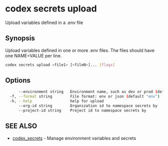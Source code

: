 # codex secrets upload

Upload variables defined in a .env file

## Synopsis

Upload variables defined in one or more .env files. The files should have one NAME=VALUE per line.

```bash
codex secrets upload <file1> [<fileN>]... [flags]
```

## Options

```bash
      --environment string   Environment name, such as dev or prod (default "dev")
  -f, --format string        File format: env or json (default "env")
  -h, --help                 help for upload
      --org-id string        Organization id to namespace secrets by
      --project-id string    Project id to namespace secrets by
```

## SEE ALSO

* [codex_secrets](./codex_secrets.md)  - Manage environment variables and secrets
